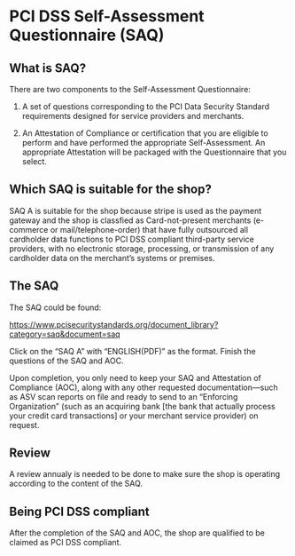 # PCI DSS Self-Assessment Questionnaire (SAQ)

## What is SAQ?
There are two components to the Self-Assessment Questionnaire:

1.	A set of questions corresponding to the PCI Data Security Standard requirements designed for service providers and merchants.

2.	An Attestation of Compliance or certification that you are eligible to perform and have performed the appropriate Self-Assessment. An appropriate Attestation will be packaged with the Questionnaire that you select.

## Which SAQ is suitable for the shop?
SAQ A is suitable for the shop because stripe is used as the payment gateway and the shop is classfied as Card-not-present merchants (e-commerce or mail/telephone-order) that have fully outsourced all cardholder data functions to PCI DSS compliant third-party service providers, with no electronic storage, processing, or transmission of any cardholder data on the merchant’s systems or premises.

## The SAQ
The SAQ could be found:

https://www.pcisecuritystandards.org/document_library?category=saq&document=saq

Click on the “SAQ A” with “ENGLISH(PDF)” as the format. Finish the questions of the SAQ and AOC. 

Upon completion, you only need to keep your  SAQ and Attestation of Compliance (AOC), along with any other requested documentation—such as ASV scan reports on file and ready to send to an “Enforcing Organization” (such as an acquiring bank [the bank that actually process your credit card transactions] or your merchant service provider) on request.

## Review
A review annualy is needed to be done to make sure the shop is operating according to the content of the SAQ. 

## Being PCI DSS compliant
After the completion of the SAQ and AOC, the shop are qualified to be claimed as PCI DSS compliant.